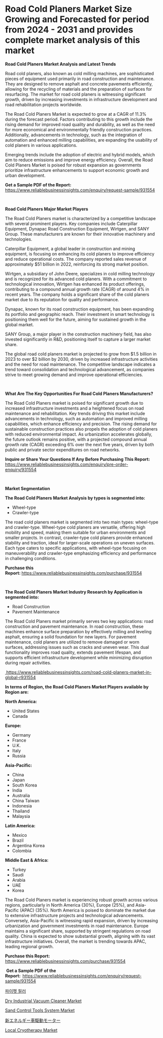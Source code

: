 <p><h1>Road Cold Planers Market Size Growing and Forecasted for period from 2024 - 2031 and provides complete market analysis of this market</h1></p><p><strong>Road Cold Planers Market Analysis and Latest Trends</strong></p>
<p><p>Road cold planers, also known as cold milling machines, are sophisticated pieces of equipment used primarily in road construction and maintenance. They are designed to remove asphalt and concrete pavements efficiently, allowing for the recycling of materials and the preparation of surfaces for resurfacing. The market for road cold planers is witnessing significant growth, driven by increasing investments in infrastructure development and road rehabilitation projects worldwide.</p><p>The Road Cold Planers Market is expected to grow at a CAGR of 11.3% during the forecast period. Factors contributing to this growth include the rising demand for improved road quality and durability, as well as the need for more economical and environmentally friendly construction practices. Additionally, advancements in technology, such as the integration of automation and enhanced milling capabilities, are expanding the usability of cold planers in various applications. </p><p>Emerging trends include the adoption of electric and hybrid models, which aim to reduce emissions and improve energy efficiency. Overall, the Road Cold Planers Market is poised for robust expansion as governments prioritize infrastructure enhancements to support economic growth and urban development.</p></p>
<p><strong>Get a Sample PDF of the Report:&nbsp;</strong> <a href="https://www.reliablebusinessinsights.com/enquiry/request-sample/931554">https://www.reliablebusinessinsights.com/enquiry/request-sample/931554</a></p>
<p>&nbsp;</p>
<p><strong>Road Cold Planers Major Market Players</strong></p>
<p><p>The Road Cold Planers market is characterized by a competitive landscape with several prominent players. Key companies include Caterpillar Equipment, Dynapac Road Construction Equipment, Wirtgen, and SANY Group. These manufacturers are known for their innovative machinery and technologies.</p><p>Caterpillar Equipment, a global leader in construction and mining equipment, is focusing on enhancing its cold planers to improve efficiency and reduce operational costs. The company reported sales revenue of approximately $51 billion in 2022, reinforcing its strong market position.</p><p>Wirtgen, a subsidiary of John Deere, specializes in cold milling technology and is recognized for its advanced cold planers. With a commitment to technological innovation, Wirtgen has enhanced its product offerings, contributing to a compound annual growth rate (CAGR) of around 4% in recent years. The company holds a significant share of the cold planers market due to its reputation for quality and performance.</p><p>Dynapac, known for its road construction equipment, has been expanding its portfolio and geographic reach. Their investment in smart technology is positioning them well for the future, aiming for sustained growth in the global market. </p><p>SANY Group, a major player in the construction machinery field, has also invested significantly in R&D, positioning itself to capture a larger market share. </p><p>The global road cold planers market is projected to grow from $1.5 billion in 2023 to over $2 billion by 2030, driven by increased infrastructure activities and the need for road maintenance. The competitive landscape indicates a trend toward consolidation and technological advancement, as companies strive to meet growing demand and improve operational efficiencies.</p></p>
<p>&nbsp;</p>
<p><strong>What Are The Key Opportunities For Road Cold Planers Manufacturers?</strong></p>
<p><p>The Road Cold Planers market is poised for significant growth due to increased infrastructure investments and a heightened focus on road maintenance and rehabilitation. Key trends driving this market include advancements in technology, such as automation and improved milling capabilities, which enhance efficiency and precision. The rising demand for sustainable construction practices also propels the adoption of cold planers with reduced environmental impact. As urbanization accelerates globally, the future outlook remains positive, with a projected compound annual growth rate (CAGR) exceeding 6% over the next five years, driven by both public and private sector expenditures on road networks.</p></p>
<p><strong>Inquire or Share Your Questions If Any Before Purchasing This Report:</strong> <a href="https://www.reliablebusinessinsights.com/enquiry/pre-order-enquiry/931554">https://www.reliablebusinessinsights.com/enquiry/pre-order-enquiry/931554</a></p>
<p>&nbsp;</p>
<p><strong>Market Segmentation</strong></p>
<p><strong>The Road Cold Planers Market Analysis by types is segmented into:</strong></p>
<p><ul><li>Wheel-type</li><li>Crawler-type</li></ul></p>
<p><p>The road cold planers market is segmented into two main types: wheel-type and crawler-type. Wheel-type cold planers are versatile, offering high mobility and speed, making them suitable for urban environments and smaller projects. In contrast, crawler-type cold planers provide enhanced stability and traction, ideal for larger-scale operations on uneven surfaces. Each type caters to specific applications, with wheel-type focusing on maneuverability and crawler-type emphasizing efficiency and performance in challenging conditions.</p></p>
<p><strong>Purchase this Report:&nbsp;</strong><a href="https://www.reliablebusinessinsights.com/purchase/931554">https://www.reliablebusinessinsights.com/purchase/931554</a></p>
<p>&nbsp;</p>
<p><strong>The Road Cold Planers Market Industry Research by Application is segmented into:</strong></p>
<p><ul><li>Road Construction</li><li>Pavement Maintenance</li></ul></p>
<p><p>The Road Cold Planers market primarily serves two key applications: road construction and pavement maintenance. In road construction, these machines enhance surface preparation by effectively milling and leveling asphalt, ensuring a solid foundation for new layers. For pavement maintenance, cold planers are utilized to remove damaged or worn surfaces, addressing issues such as cracks and uneven wear. This dual functionality improves road quality, extends pavement lifespan, and supports efficient infrastructure development while minimizing disruption during repair activities.</p></p>
<p><a href="https://www.reliablebusinessinsights.com/road-cold-planers-market-in-global-r931554">&nbsp;https://www.reliablebusinessinsights.com/road-cold-planers-market-in-global-r931554</a></p>
<p><strong>In terms of Region, the Road Cold Planers Market Players available by Region are:</strong></p>
<p>
    <p> <strong> North America: </strong>
        <ul>
            <li>United States</li>
            <li>Canada</li>
        </ul>
        </p> 
    <p> <strong> Europe: </strong>
        <ul>
            <li>Germany</li>
            <li>France</li>
            <li>U.K.</li>
            <li>Italy</li>
            <li>Russia</li>
        </ul>
        </p> 
    <p> <strong> Asia-Pacific: </strong>
        <ul>
            <li>China</li>
            <li>Japan</li>
            <li>South Korea</li>
            <li>India</li>
            <li>Australia</li>
            <li>China Taiwan</li>
            <li>Indonesia</li>
            <li>Thailand</li>
            <li>Malaysia</li>
        </ul>
        </p> 
    <p> <strong> Latin America: </strong>
        <ul>
            <li>Mexico</li>
            <li>Brazil</li>
            <li>Argentina Korea</li>
            <li>Colombia</li>
        </ul>
        </p> 
    <p> <strong> Middle East & Africa: </strong>
        <ul>
            <li>Turkey</li>
            <li>Saudi</li>
            <li>Arabia</li>
            <li>UAE</li>
            <li>Korea</li>
        </ul>
    </p>
    </p>
<p><p>The Road Cold Planers market is experiencing robust growth across various regions, particularly in North America (30%), Europe (25%), and Asia-Pacific (APAC) (35%). North America is poised to dominate the market due to extensive infrastructure projects and technological advancements. Conversely, Asia-Pacific is witnessing rapid expansion, driven by increasing urbanization and government investments in road maintenance. Europe maintains a significant share, supported by stringent regulations on road quality. China is expected to show substantial growth, aligning with its vast infrastructure initiatives. Overall, the market is trending towards APAC, leading regional growth.</p></p>
<p><strong>Purchase this Report: </strong><a href="https://www.reliablebusinessinsights.com/purchase/931554">https://www.reliablebusinessinsights.com/purchase/931554</a></p>
<p>&nbsp;<strong>Get a Sample PDF of the Report:&nbsp;&nbsp;</strong><a href="https://www.reliablebusinessinsights.com/enquiry/request-sample/931554">https://www.reliablebusinessinsights.com/enquiry/request-sample/931554</a></p>
<p><strong></strong></p>
<p><p><a href="https://medium.com/@sskccayi85/pipette-fillers-market-%EC%9D%98-%EA%B8%80%EB%A1%9C%EB%B2%8C-%EC%8B%9C%EC%9E%A5-%EA%B0%9C%EC%9A%94%EB%8A%94-%EC%A0%84-%EC%84%B8%EA%B3%84-%EB%B0%8F-%EC%A3%BC%EC%9A%94-%EC%8B%9C%EC%9E%A5%EC%9D%98-%EC%82%B0%EC%97%85%EC%97%90-%EC%98%81%ED%96%A5%EC%9D%84-%EB%AF%B8%EC%B9%98%EB%8A%94-%EC%A3%BC%EC%9A%94-%ED%8A%B8%EB%A0%8C%EB%93%9C%EC%97%90-%EB%8C%80%ED%95%9C-%EB%8F%85%ED%8A%B9%ED%95%9C-%EA%B4%80%EC%A0%90%EC%9D%84-%EC%A0%9C%EA%B3%B5%ED%95%A9%EB%8B%88%EB%8B%A4-eec4fc751c06?postPublishedType=initial">파이펫 필러</a></p><p><a href="https://medium.com/@lottierunte1948/the-market-for-dry-industrial-vacuum-cleaner-market-is-examined-in-this-report-along-with-the-bfd065d39db4">Dry Industrial Vacuum Cleaner Market</a></p><p><a href="https://github.com/BretDuke76/Market-Research-Report-List-1/blob/main/sand-control-tools-system-market.md">Sand Control Tools System Market</a></p><p><a href="https://medium.com/@qyzhmeiu47/new-energy-vehicle-drive-motor-market-%E3%81%AE%E3%82%B0%E3%83%AD%E3%83%BC%E3%83%90%E3%83%AB%E5%B8%82%E5%A0%B4%E6%A6%82%E8%A6%81%E3%81%AF-%E4%B8%96%E7%95%8C%E3%81%8A%E3%82%88%E3%81%B3%E4%B8%BB%E8%A6%81%E5%B8%82%E5%A0%B4%E3%81%AB%E3%81%8A%E3%81%91%E3%82%8B%E6%A5%AD%E7%95%8C%E3%81%AB%E5%BD%B1%E9%9F%BF%E3%82%92%E4%B8%8E%E3%81%88%E3%82%8B%E4%B8%BB%E8%A6%81%E3%81%AA%E3%83%88%E3%83%AC%E3%83%B3%E3%83%89%E3%81%AB%E3%81%A4%E3%81%84%E3%81%A6-%E7%8B%AC%E8%87%AA%E3%81%AE%E8%A6%96%E7%82%B9%E3%82%92%E6%8F%90%E4%BE%9B%E3%81%97%E3%81%BE%E3%81%99-b9b129a6040e">新エネルギー車駆動モーター</a></p><p><a href="https://www.linkedin.com/pulse/global-local-cryotherapy-market-size-expected-experience-cagr-88-j4lyc?trackingId=hp%2FaiS8eQUeGZx5nwOsrMA%3D%3D">Local Cryotherapy Market</a></p></p>